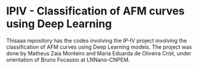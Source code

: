 # IPIV - Classification of AFM curves using Deep Learning
Thisaaa repository has the codes involving the IP-IV project involving the classification of AFM curves using Deep Learning models. The project was done by Matheus Zaia Monteiro and Maria Eduarda de Oliveira Crist, under orientation of Bruno Focassio at LNNano-CNPEM.
